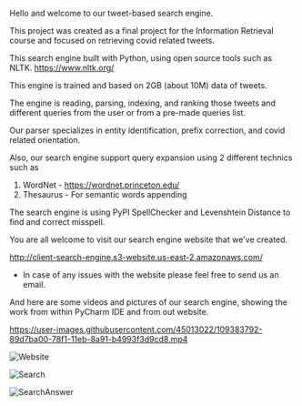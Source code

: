 Hello and welcome to our tweet-based search engine. 

This project was created as a final project for the Information Retrieval course and focused on retrieving covid related tweets.

This search engine built with Python, using open source tools such as NLTK. https://www.nltk.org/

This engine is trained and based on 2GB (about 10M) data of tweets.

The engine is reading, parsing, indexing, and ranking those tweets and different queries from the user or from a pre-made queries list.

Our parser specializes in entity identification, prefix correction, and covid related orientation.

Also, our search engine support query expansion using 2 different technics such as

1. WordNet - https://wordnet.princeton.edu/
2. Thesaurus - For semantic words appending

The search engine is using PyPI SpellChecker and Levenshtein Distance to find and correct misspell.

You are all welcome to visit our search engine website that we've created.

http://client-search-engine.s3-website.us-east-2.amazonaws.com/
* In case of any issues with the website please feel free to send us an email. 

And here are some videos and pictures of our search engine, showing the work from within PyCharm IDE and from out website.

https://user-images.githubusercontent.com/45013022/109383792-89d7ba00-78f1-11eb-8a91-b4993f3d9cd8.mp4


![Website](https://user-images.githubusercontent.com/45013022/109038531-7e5b7780-76d4-11eb-9480-ad690d8fc579.png)

![Search](https://user-images.githubusercontent.com/45013022/109038527-7d2a4a80-76d4-11eb-88c9-0536996d6784.png)

![SearchAnswer](https://user-images.githubusercontent.com/45013022/109038520-7bf91d80-76d4-11eb-8a68-fb7d02ccc9a6.jpg)



